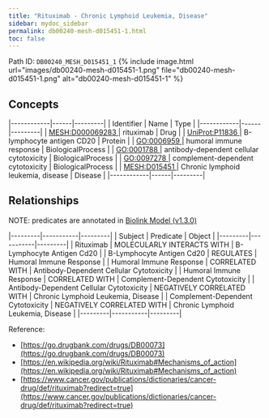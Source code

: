 ```yaml
---
title: "Rituximab - Chronic Lymphoid Leukemia, Disease"
sidebar: mydoc_sidebar
permalink: db00240-mesh-d015451-1.html
toc: false 
---
```



Path ID: `DB00240_MESH_D015451_1`
{% include image.html url="images/db00240-mesh-d015451-1.png" file="db00240-mesh-d015451-1.png" alt="db00240-mesh-d015451-1" %}

## Concepts

|------------|------|---------|
| Identifier | Name | Type    |
|------------|------|---------|
| <a href="https://identifiers.org/MESH:D000069283">MESH:D000069283 </a> | rituximab | Drug |
| <a href="https://identifiers.org/UniProt:P11836">UniProt:P11836 </a> | B-lymphocyte antigen CD20 | Protein |
| <a href="https://identifiers.org/GO:0006959">GO:0006959 </a> | humoral immune response | BiologicalProcess |
| <a href="https://identifiers.org/GO:0001788">GO:0001788 </a> | antibody-dependent cellular cytotoxicity | BiologicalProcess |
| <a href="https://identifiers.org/GO:0097278">GO:0097278 </a> | complement-dependent cytotoxicity | BiologicalProcess |
| <a href="https://identifiers.org/MESH:D015451">MESH:D015451 </a> | Chronic lymphoid leukemia, disease | Disease |
|------------|------|---------|

## Relationships


NOTE: predicates are annotated in <a href="https://github.com/biolink/biolink-model/releases/tag/v1.3.0">Biolink Model (v1.3.0)</a>

|---------|-----------|---------|
| Subject | Predicate | Object  |
|---------|-----------|---------|
| Rituximab | MOLECULARLY INTERACTS WITH | B-Lymphocyte Antigen Cd20 |
| B-Lymphocyte Antigen Cd20 | REGULATES | Humoral Immune Response |
| Humoral Immune Response | CORRELATED WITH | Antibody-Dependent Cellular Cytotoxicity |
| Humoral Immune Response | CORRELATED WITH | Complement-Dependent Cytotoxicity |
| Antibody-Dependent Cellular Cytotoxicity | NEGATIVELY CORRELATED WITH | Chronic Lymphoid Leukemia, Disease |
| Complement-Dependent Cytotoxicity | NEGATIVELY CORRELATED WITH | Chronic Lymphoid Leukemia, Disease |
|---------|-----------|---------|

Reference: 
  - [https://go.drugbank.com/drugs/DB00073](https://go.drugbank.com/drugs/DB00073)
  - [https://en.wikipedia.org/wiki/Rituximab#Mechanisms_of_action](https://en.wikipedia.org/wiki/Rituximab#Mechanisms_of_action)
  - [https://www.cancer.gov/publications/dictionaries/cancer-drug/def/rituximab?redirect=true](https://www.cancer.gov/publications/dictionaries/cancer-drug/def/rituximab?redirect=true)
